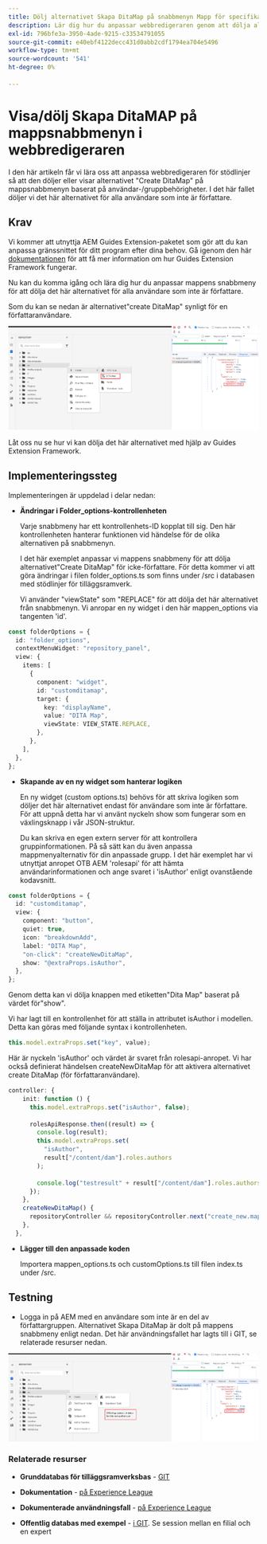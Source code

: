 ```yaml
---
title: Dölj alternativet Skapa DitaMap på snabbmenyn Mapp för specifika användare eller grupper.
description: Lär dig hur du anpassar webbredigeraren genom att dölja alternativet DitaMap på mappsnabbmenyn för specifika användare/grupper
exl-id: 796bfe3a-3950-4ade-9215-c33534791055
source-git-commit: e40ebf4122decc431d0abb2cdf1794ea704e5496
workflow-type: tm+mt
source-wordcount: '541'
ht-degree: 0%

---
```


# Visa/dölj Skapa DitaMAP på mappsnabbmenyn i webbredigeraren

I den här artikeln får vi lära oss att anpassa webbredigeraren för stödlinjer så att den döljer eller visar alternativet &quot;Create DitaMap&quot; på mappsnabbmenyn baserat på användar-/gruppbehörigheter.
I det här fallet döljer vi det här alternativet för alla användare som inte är författare.

## Krav

Vi kommer att utnyttja AEM Guides Extension-paketet som gör att du kan anpassa gränssnittet för ditt program efter dina behov.
Gå igenom den här [dokumentationen](https://github.com/adobe/guides-extension/tree/main) för att få mer information om hur Guides Extension Framework fungerar.

Nu kan du komma igång och lära dig hur du anpassar mappens snabbmeny för att dölja det här alternativet för alla användare som inte är författare.

Som du kan se nedan är alternativet&quot;create DitaMap&quot; synligt för en författaranvändare.

![Visa alternativet Skapa DitaMap](../../../assets/authoring/ditamap-show-author.png)

Låt oss nu se hur vi kan dölja det här alternativet med hjälp av Guides Extension Framework.

## Implementeringssteg

Implementeringen är uppdelad i delar nedan:

- **Ändringar i Folder_options-kontrollenheten**

  Varje snabbmeny har ett kontrollenhets-ID kopplat till sig. Den här kontrollenheten hanterar funktionen vid händelse för de olika alternativen på snabbmenyn.

  I det här exemplet anpassar vi mappens snabbmeny för att dölja alternativet&quot;Create DitaMap&quot; för icke-författare. För detta kommer vi att göra ändringar i filen folder_options.ts som finns under /src i databasen med stödlinjer för tilläggsramverk.

  Vi använder &quot;viewState&quot; som &quot;REPLACE&quot; för att dölja det här alternativet från snabbmenyn.
Vi anropar en ny widget i den här mappen_options via tangenten &#39;id&#39;.

```typescript
const folderOptions = {
  id: "folder_options",
  contextMenuWidget: "repository_panel",
  view: {
    items: [
      {
        component: "widget",
        id: "customditamap",
        target: {
          key: "displayName",
          value: "DITA Map",
          viewState: VIEW_STATE.REPLACE,
        },
      },
    ],
  },
};
```

- **Skapande av en ny widget som hanterar logiken**

  En ny widget (custom options.ts) behövs för att skriva logiken som döljer det här alternativet endast för användare som inte är författare. För att uppnå detta har vi använt nyckeln show som fungerar som en växlingsknapp i vår JSON-struktur.

  Du kan skriva en egen extern server för att kontrollera gruppinformationen. På så sätt kan du även anpassa mappmenyalternativ för din anpassade grupp.
I det här exemplet har vi utnyttjat anropet OTB AEM &#39;rolesapi&#39; för att hämta användarinformationen och ange svaret i &#39;isAuthor&#39; enligt ovanstående kodavsnitt.

```typescript
const folderOptions = {
  id: "customditamap",
  view: {
    component: "button",
    quiet: true,
    icon: "breakdownAdd",
    label: "DITA Map",
    "on-click": "createNewDitaMap",
    show: "@extraProps.isAuthor",
  },
};
```

Genom detta kan vi dölja knappen med etiketten&quot;Dita Map&quot; baserat på värdet för&quot;show&quot;.

Vi har lagt till en kontrollenhet för att ställa in attributet isAuthor i modellen. Detta kan göras med följande syntax i kontrollenheten.

```typescript
this.model.extraProps.set("key", value);
```

Här är nyckeln &#39;isAuthor&#39; och värdet är svaret från rolesapi-anropet.
Vi har också definierat händelsen createNewDitaMap för att aktivera alternativet create DitaMap (för författaranvändare).

```typescript
controller: {
    init: function () {
      this.model.extraProps.set("isAuthor", false);

      rolesApiResponse.then((result) => {
        console.log(result);
        this.model.extraProps.set(
          "isAuthor",
          result["/content/dam"].roles.authors
        );

        console.log("testresult" + result["/content/dam"].roles.authors);
      });
    },
    createNewDitaMap() {
      repositoryController && repositoryController.next("create_new.map");
    },
  },
```

- **Lägger till den anpassade koden**

  Importera mappen_options.ts och customOptions.ts till filen index.ts under /src.

## Testning

- Logga in på AEM med en användare som inte är en del av författargruppen. Alternativet Skapa DitaMap är dolt på mappens snabbmeny enligt nedan.
Det här användningsfallet har lagts till i GIT, se relaterade resurser nedan.

![Dölj alternativet Skapa DitaMap](../../../assets/authoring/ditamap-hide-non-author.png)

### Relaterade resurser

- **Grunddatabas för tilläggsramverksbas** - [GIT](https://github.com/adobe/guides-extension/tree/main)

- **Dokumentation** - [på Experience League](../../../../../guides-ui-extensions/aem_guides_framework/basic-customisation.md)

- **Dokumenterade användningsfall** - [på Experience League](../../../../../guides-ui-extensions/aem_guides_framework/jui-framework.md)

- **Offentlig databas med exempel** - [&#x200B; i GIT](https://github.com/adobe/guides-extension/tree/sc-expert-session). Se session mellan en filial och en expert

```

```
